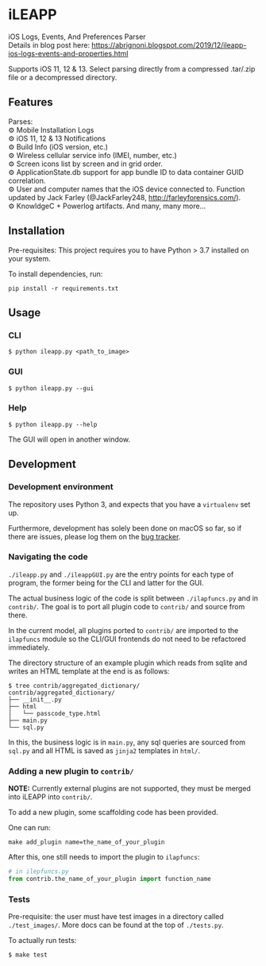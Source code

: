 # iLEAPP
iOS Logs, Events, And Preferences Parser  
Details in blog post here: https://abrignoni.blogspot.com/2019/12/ileapp-ios-logs-events-and-properties.html

Supports iOS 11, 12 & 13.
Select parsing directly from a compressed .tar/.zip file or a decompressed directory.

## Features

Parses:  
⚙️ Mobile Installation Logs  
⚙️ iOS 11, 12 & 13 Notifications  
⚙️ Build Info (iOS version, etc.)  
⚙️ Wireless cellular service info (IMEI, number, etc.)  
⚙️ Screen icons list by screen and in grid order.  
⚙️ ApplicationState.db support for app bundle ID to data container GUID correlation.   
⚙️ User and computer names that the iOS device connected to. Function updated by Jack Farley (@JackFarley248, http://farleyforensics.com/).  
⚙️ KnowldgeC + Powerlog artifacts.
And many, many more...


## Installation

Pre-requisites:
This project requires you to have Python > 3.7 installed on your system.

To install dependencies, run:

```
pip install -r requirements.txt
```

## Usage

### CLI

```
$ python ileapp.py <path_to_image>
```

### GUI

```
$ python ileapp.py --gui
```

### Help

```
$ python ileapp.py --help
```


The GUI will open in another window.


## Development

### Development environment

The repository uses Python 3, and expects that you have a `virtualenv` set up.

Furthermore, development has solely been done on macOS so far, so if there are
issues, please log them on the [bug
tracker](https://github.com/abrignoni/iLEAPP/issues).

### Navigating the code

`./ileapp.py` and `./ileappGUI.py` are the entry points for each type of program,
the former being for the CLI and latter for the GUI.

The actual business logic of the code is split between `./ilapfuncs.py` and in
`contrib/`. The goal is to port all plugin code to `contrib/` and source from
there.

In the current model, all plugins ported to `contrib/` are imported to
the `ilapfuncs` module so the CLI/GUI frontends do not need to be refactored
immediately.

The directory structure of an example plugin which reads from sqlite and writes
an HTML template at the end is as follows:

```
$ tree contrib/aggregated_dictionary/
contrib/aggregated_dictionary/
├── __init__.py
├── html
│   └── passcode_type.html
├── main.py
└── sql.py
```

In this, the business logic is in `main.py`, any sql queries are sourced from
`sql.py` and all HTML is saved as `jinja2` templates in `html/`.

### Adding a new plugin to `contrib/`

**NOTE:** Currently external plugins are not supported, they must be merged into iLEAPP
into `contrib/`.

To add a new plugin, some scaffolding code has been provided. 

One can run:

```
make add_plugin name=the_name_of_your_plugin
```

After this, one still needs to import the plugin to `ilapfuncs`:

```python
# in ilepfuncs.py
from contrib.the_name_of_your_plugin import function_name
```

### Tests

Pre-requisite: the user must have test images in a directory called
`./test_images/`. More docs can be found at the top of `./tests.py`.

To actually run tests:
```
$ make test
```
